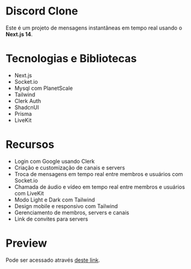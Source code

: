 # Discord Clone
Este é um projeto de mensagens instantâneas em tempo real usando o **Next.js 14**.

# Tecnologias e Bibliotecas
* Next.js
* Socket.io
* Mysql com PlanetScale
* Tailwind
* Clerk Auth
* ShadcnUI
* Prisma
* LiveKit
  
# Recursos
* Login com Google usando Clerk
* Criação e customização de canais e servers
* Troca de mensagens em tempo real entre membros e usuários com Socket.io
* Chamada de áudio e vídeo em tempo real entre membros e usuários com LiveKit
* Modo Light e Dark com Tailwind
* Design mobile e responsivo com Tailwind
* Gerenciamento de membros, servers e canais
* Link de convites para servers

# Preview
Pode ser acessado através [deste link](https://discord-clone-chat.up.railway.app/).
